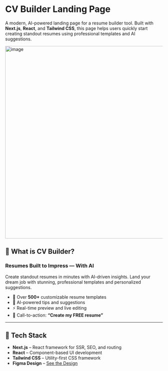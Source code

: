 # CV Builder Landing Page

A modern, AI-powered landing page for a resume builder tool. Built with **Next.js**, **React**, and **Tailwind CSS**, this page helps users quickly start creating standout resumes using professional templates and AI suggestions.

<img width="864" height="617" alt="image" src="https://github.com/user-attachments/assets/b6e36bf0-009d-4d47-a4df-6e94766dc526" />

## 🧠 What is CV Builder?

### **Resumes Built to Impress — With AI**

Create standout resumes in minutes with AI-driven insights. Land your dream job with stunning, professional templates and personalized suggestions.

- 📄 Over **500+** customizable resume templates
- 🤖 AI-powered tips and suggestions
- ⚡ Real-time preview and live editing
- 🎯 Call-to-action: **“Create my FREE resume”**

---

## 🚀 Tech Stack

- **Next.js** – React framework for SSR, SEO, and routing
- **React** – Component-based UI development
- **Tailwind CSS** – Utility-first CSS framework
- **Figma Design** – [See the Design](https://www.figma.com/design/pZMogozb1y2eT5AQFnLB3F/CV-Builder-Landing?node-id=0-1&p=f&t=iCCs0zPinhqmd6Kn-0)
